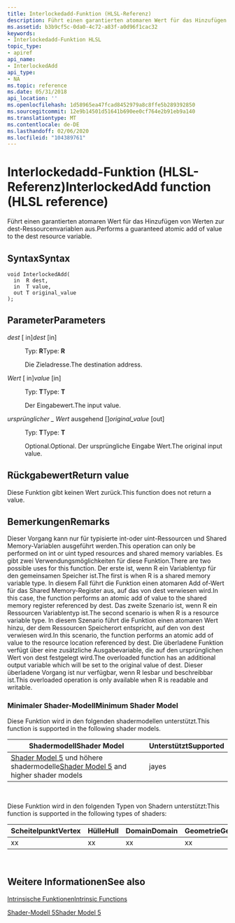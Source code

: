 ```yaml
---
title: Interlockedadd-Funktion (HLSL-Referenz)
description: Führt einen garantierten atomaren Wert für das Hinzufügen von Werten zur dest-Ressourcenvariablen aus.
ms.assetid: b3b9cf5c-0da0-4c72-a83f-a0d96f1cac32
keywords:
- Interlockedadd-Funktion HLSL
topic_type:
- apiref
api_name:
- InterlockedAdd
api_type:
- NA
ms.topic: reference
ms.date: 05/31/2018
api_location: ''
ms.openlocfilehash: 1d58965ea47fcad8452979a8c8ffe5b289392850
ms.sourcegitcommit: 12e9b14501d51641b690ee0cf764e2b91eb9a140
ms.translationtype: MT
ms.contentlocale: de-DE
ms.lasthandoff: 02/06/2020
ms.locfileid: "104389761"
---
```

# <a name="interlockedadd-function-hlsl-reference"></a><span data-ttu-id="c416f-104">Interlockedadd-Funktion (HLSL-Referenz)</span><span class="sxs-lookup"><span data-stu-id="c416f-104">InterlockedAdd function (HLSL reference)</span></span>

<span data-ttu-id="c416f-105">Führt einen garantierten atomaren Wert für das Hinzufügen von Werten zur dest-Ressourcenvariablen aus.</span><span class="sxs-lookup"><span data-stu-id="c416f-105">Performs a guaranteed atomic add of value to the dest resource variable.</span></span>

## <a name="syntax"></a><span data-ttu-id="c416f-106">Syntax</span><span class="sxs-lookup"><span data-stu-id="c416f-106">Syntax</span></span>

``` syntax
void InterlockedAdd(
  in  R dest,
  in  T value,
  out T original_value
);
```

## <a name="parameters"></a><span data-ttu-id="c416f-107">Parameter</span><span class="sxs-lookup"><span data-stu-id="c416f-107">Parameters</span></span>

<dl> <dt>

<span data-ttu-id="c416f-108">*dest* \[ in\]</span><span class="sxs-lookup"><span data-stu-id="c416f-108">*dest* \[in\]</span></span>
</dt> <dd>

<span data-ttu-id="c416f-109">Typ: **R**</span><span class="sxs-lookup"><span data-stu-id="c416f-109">Type: **R**</span></span>

<span data-ttu-id="c416f-110">Die Zieladresse.</span><span class="sxs-lookup"><span data-stu-id="c416f-110">The destination address.</span></span>

</dd> <dt>

<span data-ttu-id="c416f-111">*Wert* \[ in\]</span><span class="sxs-lookup"><span data-stu-id="c416f-111">*value* \[in\]</span></span>
</dt> <dd>

<span data-ttu-id="c416f-112">Typ: **T**</span><span class="sxs-lookup"><span data-stu-id="c416f-112">Type: **T**</span></span>

<span data-ttu-id="c416f-113">Der Eingabewert.</span><span class="sxs-lookup"><span data-stu-id="c416f-113">The input value.</span></span>

</dd> <dt>

<span data-ttu-id="c416f-114">*ursprünglicher \_ Wert* ausgehend \[\]</span><span class="sxs-lookup"><span data-stu-id="c416f-114">*original\_value* \[out\]</span></span>
</dt> <dd>

<span data-ttu-id="c416f-115">Typ: **T**</span><span class="sxs-lookup"><span data-stu-id="c416f-115">Type: **T**</span></span>

<span data-ttu-id="c416f-116">Optional.</span><span class="sxs-lookup"><span data-stu-id="c416f-116">Optional.</span></span> <span data-ttu-id="c416f-117">Der ursprüngliche Eingabe Wert.</span><span class="sxs-lookup"><span data-stu-id="c416f-117">The original input value.</span></span>

</dd> </dl>

## <a name="return-value"></a><span data-ttu-id="c416f-118">Rückgabewert</span><span class="sxs-lookup"><span data-stu-id="c416f-118">Return value</span></span>

<span data-ttu-id="c416f-119">Diese Funktion gibt keinen Wert zurück.</span><span class="sxs-lookup"><span data-stu-id="c416f-119">This function does not return a value.</span></span>

## <a name="remarks"></a><span data-ttu-id="c416f-120">Bemerkungen</span><span class="sxs-lookup"><span data-stu-id="c416f-120">Remarks</span></span>

<span data-ttu-id="c416f-121">Dieser Vorgang kann nur für typisierte int-oder uint-Ressourcen und Shared Memory-Variablen ausgeführt werden.</span><span class="sxs-lookup"><span data-stu-id="c416f-121">This operation can only be performed on int or uint typed resources and shared memory variables.</span></span> <span data-ttu-id="c416f-122">Es gibt zwei Verwendungsmöglichkeiten für diese Funktion.</span><span class="sxs-lookup"><span data-stu-id="c416f-122">There are two possible uses for this function.</span></span> <span data-ttu-id="c416f-123">Der erste ist, wenn R ein Variablentyp für den gemeinsamen Speicher ist.</span><span class="sxs-lookup"><span data-stu-id="c416f-123">The first is when R is a shared memory variable type.</span></span> <span data-ttu-id="c416f-124">In diesem Fall führt die Funktion einen atomaren Add of-Wert für das Shared Memory-Register aus, auf das von dest verwiesen wird.</span><span class="sxs-lookup"><span data-stu-id="c416f-124">In this case, the function performs an atomic add of value to the shared memory register referenced by dest.</span></span> <span data-ttu-id="c416f-125">Das zweite Szenario ist, wenn R ein Ressourcen Variablentyp ist.</span><span class="sxs-lookup"><span data-stu-id="c416f-125">The second scenario is when R is a resource variable type.</span></span> <span data-ttu-id="c416f-126">In diesem Szenario führt die Funktion einen atomaren Wert hinzu, der dem Ressourcen Speicherort entspricht, auf den von dest verwiesen wird.</span><span class="sxs-lookup"><span data-stu-id="c416f-126">In this scenario, the function performs an atomic add of value to the resource location referenced by dest.</span></span> <span data-ttu-id="c416f-127">Die überladene Funktion verfügt über eine zusätzliche Ausgabevariable, die auf den ursprünglichen Wert von dest festgelegt wird.</span><span class="sxs-lookup"><span data-stu-id="c416f-127">The overloaded function has an additional output variable which will be set to the original value of dest.</span></span> <span data-ttu-id="c416f-128">Dieser überladene Vorgang ist nur verfügbar, wenn R lesbar und beschreibbar ist.</span><span class="sxs-lookup"><span data-stu-id="c416f-128">This overloaded operation is only available when R is readable and writable.</span></span>

### <a name="minimum-shader-model"></a><span data-ttu-id="c416f-129">Minimaler Shader-Modell</span><span class="sxs-lookup"><span data-stu-id="c416f-129">Minimum Shader Model</span></span>

<span data-ttu-id="c416f-130">Diese Funktion wird in den folgenden shadermodellen unterstützt.</span><span class="sxs-lookup"><span data-stu-id="c416f-130">This function is supported in the following shader models.</span></span>



| <span data-ttu-id="c416f-131">Shadermodell</span><span class="sxs-lookup"><span data-stu-id="c416f-131">Shader Model</span></span>                                                                | <span data-ttu-id="c416f-132">Unterstützt</span><span class="sxs-lookup"><span data-stu-id="c416f-132">Supported</span></span> |
|-----------------------------------------------------------------------------|-----------|
| <span data-ttu-id="c416f-133">[Shader Model 5](d3d11-graphics-reference-sm5.md) und höhere shadermodelle</span><span class="sxs-lookup"><span data-stu-id="c416f-133">[Shader Model 5](d3d11-graphics-reference-sm5.md) and higher shader models</span></span> | <span data-ttu-id="c416f-134">ja</span><span class="sxs-lookup"><span data-stu-id="c416f-134">yes</span></span>       |



 

<span data-ttu-id="c416f-135">Diese Funktion wird in den folgenden Typen von Shadern unterstützt:</span><span class="sxs-lookup"><span data-stu-id="c416f-135">This function is supported in the following types of shaders:</span></span>



| <span data-ttu-id="c416f-136">Scheitelpunkt</span><span class="sxs-lookup"><span data-stu-id="c416f-136">Vertex</span></span> | <span data-ttu-id="c416f-137">Hülle</span><span class="sxs-lookup"><span data-stu-id="c416f-137">Hull</span></span> | <span data-ttu-id="c416f-138">Domain</span><span class="sxs-lookup"><span data-stu-id="c416f-138">Domain</span></span> | <span data-ttu-id="c416f-139">Geometrie</span><span class="sxs-lookup"><span data-stu-id="c416f-139">Geometry</span></span> | <span data-ttu-id="c416f-140">Pixel</span><span class="sxs-lookup"><span data-stu-id="c416f-140">Pixel</span></span> | <span data-ttu-id="c416f-141">Compute</span><span class="sxs-lookup"><span data-stu-id="c416f-141">Compute</span></span> |
|--------|------|--------|----------|-------|---------|
| <span data-ttu-id="c416f-142">x</span><span class="sxs-lookup"><span data-stu-id="c416f-142">x</span></span>      | <span data-ttu-id="c416f-143">x</span><span class="sxs-lookup"><span data-stu-id="c416f-143">x</span></span>    | <span data-ttu-id="c416f-144">x</span><span class="sxs-lookup"><span data-stu-id="c416f-144">x</span></span>      | <span data-ttu-id="c416f-145">x</span><span class="sxs-lookup"><span data-stu-id="c416f-145">x</span></span>        | <span data-ttu-id="c416f-146">x</span><span class="sxs-lookup"><span data-stu-id="c416f-146">x</span></span>     | <span data-ttu-id="c416f-147">x</span><span class="sxs-lookup"><span data-stu-id="c416f-147">x</span></span>       |



 

## <a name="see-also"></a><span data-ttu-id="c416f-148">Weitere Informationen</span><span class="sxs-lookup"><span data-stu-id="c416f-148">See also</span></span>

<dl> <dt>

[<span data-ttu-id="c416f-149">Intrinsische Funktionen</span><span class="sxs-lookup"><span data-stu-id="c416f-149">Intrinsic Functions</span></span>](dx-graphics-hlsl-intrinsic-functions.md)
</dt> <dt>

[<span data-ttu-id="c416f-150">Shader-Modell 5</span><span class="sxs-lookup"><span data-stu-id="c416f-150">Shader Model 5</span></span>](d3d11-graphics-reference-sm5.md)
</dt> </dl>

 

 




